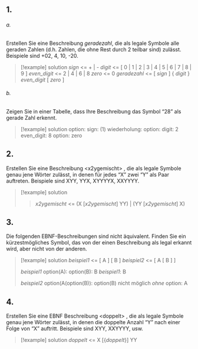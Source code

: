 
## 1.
###### a.
Erstellen Sie eine Beschreibung *geradezahl*, die als legale Symbole alle geraden Zahlen (d.h. Zahlen, die ohne Rest durch 2 teilbar sind) zulässt. Beispiele sind +02, 4, 10, -20.

>[!example] solution
>*sign* <= + | - 
>*digit* <= \[ 0 | 1 | 2 | 3 | 4 | 5 | 6 | 7 | 8 | 9 ]
>*even_digit* <= 2 | 4 | 6 | 8
>*zero* <= 0
>*geradezahl* <= \[ *sign* ] { *digit* } *even_digit* \[ *zero* ]

###### b.
Zeigen Sie in einer Tabelle, dass Ihre Beschreibung das Symbol “28” als gerade Zahl erkennt.

>[!example] solution
>option: sign:
>(1) wiederholung: option: digit: 2
>even_digit: 8
>option: zero



## 2.
Erstellen Sie eine Beschreibung \<x2ygemischt\> , die als legale Symbole genau jene Wörter zulässt, in denen für jedes “X” zwei “Y” als Paar auftreten. Beispiele sind XYY, YYX, XYYYYX, XXYYYY.

>[!example] solution
>>*x2ygemischt* <= (X \[*x2ygemischt*] YY) | (YY \[*x2ygemischt*] X)



## 3. 
Die folgenden EBNF-Beschreibungen sind nicht äquivalent. Finden Sie ein kürzestmögliches Symbol, das von der einen Beschreibung als legal erkannt wird, aber nicht von der anderen. 
>[!example] solution
>*beispiel1* <= [ A ] [ B ]
>*beispiel2* <= [ A [ B ] ]
>
>*beispiel1*
>option(A):
>option(B): B
>*beispiel1*: B
>
>*beispiel2*
>option(A(option(B)):
>option(B) nicht möglich *ohne* option: A



## 4.
Erstellen Sie eine EBNF Beschreibung \<doppelt\> , die als legale Symbole genau jene Wörter zulässt, in denen die doppelte Anzahl “Y” nach einer Folge von “X” auftritt. Beispiele sind XYY, XXYYYY, usw.

>[!example] solution
>*doppelt* <= X \[{*doppelt*}] YY



